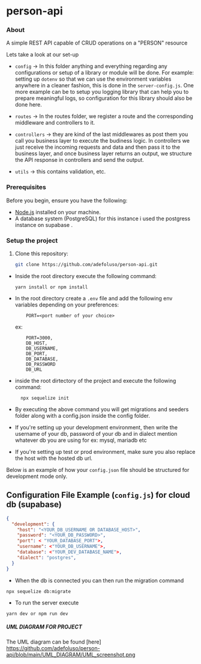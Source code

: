 # person-api

### <a name="about">About</a>

A simple REST API capable of CRUD operations on a "PERSON" resource

Lets take a look at our set-up

- `config` -> In this folder anything and everything regarding any configurations or setup of a library or module will be done. For example: setting up `dotenv` so that we can use the environment variables anywhere in a cleaner fashion, this is done in the `server-config.js`. One more example can be to setup you logging library that can help you to prepare meaningful logs, so configuration for this library should also be done here.

- `routes` -> In the routes folder, we register a route and the corresponding middleware and controllers to it.

- `controllers` -> they are kind of the last middlewares as post them you call you business layer to execute the budiness logic. In controllers we just receive the incoming requests and data and then pass it to the business layer, and once business layer returns an output, we structure the API response in controllers and send the output.


- `utils` -> this contains validation, etc.

### Prerequisites

Before you begin, ensure you have the following:

- [Node.js](https://nodejs.org/) installed on your machine.
- A database system (PostgreSQL) for this instance i used the postgress instance on supabase .

### Setup the project

1. Clone this repository:

   ```bash
   git clone https://github.com/adefoluso/person-api.git
   ```

- Inside the root directory execute the following command:

  ```
  yarn install or npm install
  ```

- In the root directory create a `.env` file and add the following env variables depending on your preferences:

    ```
        PORT=<port number of your choice>

    ```

    ex:

    ```
        PORT=3000,
        DB_HOST,
        DB_USERNAME,
        DB_PORT,
        DB_DATABASE,
        DB_PASSWORD
        DB_URL
    ```

- inside the root dirtectory of the project and execute the following command:

    ```
      npx sequelize init
    ```

- By executing the above command you will get migrations and seeders folder along with a config.json inside the config folder.
- If you're setting up your development environment, then write the username of your db, password of your db and in dialect mention whatever db you are using for ex: mysql, mariadb etc
- If you're setting up test or prod environment, make sure you also replace the host with the hosted db url.

Below is an example of how your `config.json` file should be structured for development mode only.

## Configuration File Example (`config.js`) for cloud db (supabase)

```json
{
  "development": {
    "host": "<YOUR_DB_USERNAME OR DATABASE_HOST>",
    "password": "<YOUR_DB_PASSWORD>",
    "port": < "YOUR_DATABASE_PORT">,
    "username": <"YOUR_DB_USERNAME">,
    "database": <"YOUR_DEV_DATABASE_NAME">,
    "dialect": "postgres",
  }
}
```

- When the db is connected you can then run the migration command
```
npx sequelize db:migrate
```
- To run the server execute

 ```
 yarn dev or npm run dev
 ```

##### UML DIAGRAM FOR PROJECT
The UML diagram can be found [here] <https://github.com/adefoluso/person-api/blob/main/UML_DIAGRAM/UML_screenshot.png>
